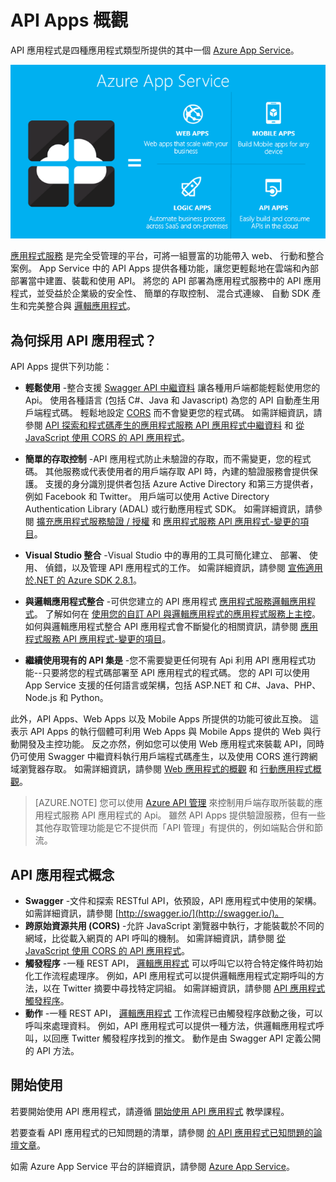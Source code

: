 <properties 
    pageTitle="API Apps 概觀" 
    description="了解 Azure App Service 為何是開發、發佈及裝載 RESTful API 的最佳平台。" 
    services="app-service\api" 
    documentationCenter=".net" 
    authors="tdykstra" 
    manager="wpickett" 
    editor=""/>

<tags 
    ms.service="app-service-api" 
    ms.workload="web" 
    ms.tgt_pltfrm="na" 
    ms.devlang="na" 
    ms.topic="article" 
    ms.date="11/30/2015" 
    ms.author="tdykstra"/>

# API Apps 概觀

API 應用程式是四種應用程式類型所提供的其中一個 [Azure App Service](../app-service/app-service-value-prop-what-is.md)。

![](./media/app-service-api-apps-why-best-platform/appservicesuite.png)

[應用程式服務](../app-service/app-service-value-prop-what-is.md) 是完全受管理的平台，可將一組豐富的功能帶入 web、 行動和整合案例。 App Service 中的 API Apps 提供各種功能，讓您更輕鬆地在雲端和內部部署當中建置、裝載和使用 API。 將您的 API 部署為應用程式服務中的 API 應用程式，並受益於企業級的安全性、 簡單的存取控制、 混合式連線、 自動 SDK 產生和完美整合與 [邏輯應用程式](../app-service-logic/app-service-logic-what-are-logic-apps.md)。

## 為何採用 API 應用程式？

API Apps 提供下列功能：

- **輕鬆使用** -整合支援 [Swagger API 中繼資料](#concepts) 讓各種用戶端都能輕鬆使用您的 Api。  使用各種語言 (包括 C#、Java 和 Javascript) 為您的 API 自動產生用戶端程式碼。 輕鬆地設定 [CORS](#concepts) 而不會變更您的程式碼。 如需詳細資訊，請參閱 [API 探索和程式碼產生的應用程式服務 API 應用程式中繼資料](app-service-api-metadata.md) 和 [從 JavaScript 使用 CORS 的 API 應用程式](app-service-api-cors-consume-javascript.md)。 

- **簡單的存取控制** -API 應用程式防止未驗證的存取，而不需變更，您的程式碼。 其他服務或代表使用者的用戶端存取 API 時，內建的驗證服務會提供保護。 支援的身分識別提供者包括 Azure Active Directory 和第三方提供者，例如 Facebook 和 Twitter。 用戶端可以使用 Active Directory Authentication Library (ADAL) 或行動應用程式 SDK。 如需詳細資訊，請參閱 [擴充應用程式服務驗證 / 授權](/blog/announcing-app-service-authentication-authorization/) 和 [應用程式服務 API 應用程式-變更的項目](app-service-api-whats-changed.md)。

- **Visual Studio 整合** -Visual Studio 中的專用的工具可簡化建立、 部署、 使用、 偵錯，以及管理 API 應用程式的工作。 如需詳細資訊，請參閱 [宣佈適用於.NET 的 Azure SDK 2.8.1](/blog/announcing-azure-sdk-2-8-1-for-net/)。

- **與邏輯應用程式整合** -可供您建立的 API 應用程式 [應用程式服務邏輯應用程式](../app-service-logic/app-service-logic-what-are-logic-apps.md)。  了解如何在 [使用您的自訂 API 與邏輯應用程式的應用程式服務上主控](../app-service-logic/app-service-logic-custom-hosted-api.md)。 如何與邏輯應用程式整合 API 應用程式會不斷變化的相關資訊，請參閱 [應用程式服務 API 應用程式-變更的項目](app-service-api-whats-changed.md)。   

- **繼續使用現有的 API 集是** -您不需要變更任何現有 Api 利用 API 應用程式功能--只要將您的程式碼部署至 API 應用程式的程式碼。 您的 API 可以使用 App Service 支援的任何語言或架構，包括 ASP.NET 和 C#、Java、PHP、Node.js 和 Python。

此外，API Apps、Web Apps 以及 Mobile Apps 所提供的功能可彼此互換。 這表示 API Apps 的執行個體可利用 Web Apps 與 Mobile Apps 提供的 Web 與行動開發及主控功能。 反之亦然，例如您可以使用 Web 應用程式來裝載 API，同時仍可使用 Swagger 中繼資料執行用戶端程式碼產生，以及使用 CORS 進行跨網域瀏覽器存取。 如需詳細資訊，請參閱 [Web 應用程式的概觀](../app-service-web/app-service-web-overview.md) 和 [行動應用程式概觀](../app-service-mobile/app-service-mobile-value-prop.md)。

>[AZURE.NOTE] 您可以使用 [Azure API 管理](../api-management/api-management-key-concepts.md) 來控制用戶端存取所裝載的應用程式服務 API 應用程式的 Api。 雖然 API Apps 提供驗證服務，但有一些其他存取管理功能是它不提供而「API 管理」有提供的，例如端點合併和節流。

## API 應用程式概念 ##

- **Swagger** -文件和探索 RESTful API，依預設，API 應用程式中使用的架構。 如需詳細資訊，請參閱 [http://swagger.io/](http://swagger.io/)。
- **跨原始資源共用 (CORS)** -允許 JavaScript 瀏覽器中執行，才能裝載於不同的網域，比從載入網頁的 API 呼叫的機制。 如需詳細資訊，請參閱 [從 JavaScript 使用 CORS 的 API 應用程式](app-service-api-cors-consume-javascript.md)。 
- **觸發程序** -一種 REST API， [邏輯應用程式](../app-service-logic/app-service-logic-what-are-logic-apps.md) 可以呼叫它以符合特定條件時初始化工作流程處理序。 例如，API 應用程式可以提供邏輯應用程式定期呼叫的方法，以在 Twitter 摘要中尋找特定詞組。 如需詳細資訊，請參閱 [API 應用程式觸發程序](app-service-api-dotnet-triggers.md)。
- **動作** -一種 REST API， [邏輯應用程式](../app-service-logic/app-service-logic-what-are-logic-apps.md) 工作流程已由觸發程序啟動之後，可以呼叫來處理資料。 例如，API 應用程式可以提供一種方法，供邏輯應用程式呼叫，以回應 Twitter 觸發程序找到的推文。 動作是由 Swagger API 定義公開的 API 方法。

## 開始使用

若要開始使用 API 應用程式，請遵循 [開始使用 API 應用程式](app-service-api-dotnet-get-started.md) 教學課程。

若要查看 API 應用程式的已知問題的清單，請參閱 [的 API 應用程式已知問題的論壇文章](https://social.msdn.microsoft.com/Forums/en-US/7f8b42f2-ac0d-48b8-a35e-3b4934e1c25e/api-app-known-issues?forum=AzureAPIApps)。

如需 Azure App Service 平台的詳細資訊，請參閱 [Azure App Service](../app-service/app-service-value-prop-what-is.md)。

